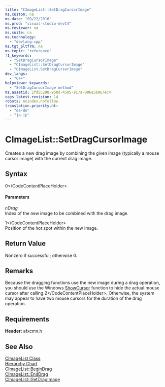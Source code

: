 ```yaml
---
title: "CImageList::SetDragCursorImage"
ms.custom: na
ms.date: "09/22/2016"
ms.prod: "visual-studio-dev14"
ms.reviewer: na
ms.suite: na
ms.technology: 
  - "devlang-cpp"
ms.tgt_pltfrm: na
ms.topic: "reference"
f1_keywords: 
  - "SetDragCursorImage"
  - "CImageList::SetDragCursorImage"
  - "CImageList.SetDragCursorImage"
dev_langs: 
  - "C++"
helpviewer_keywords: 
  - "SetDragCursorImage method"
ms.assetid: 1fd55298-950d-4505-917a-006e5b067ec4
caps.latest.revision: 14
robots: noindex,nofollow
translation.priority.ht: 
  - "de-de"
  - "ja-jp"
---
```

# CImageList::SetDragCursorImage
Creates a new drag image by combining the given image (typically a mouse cursor image) with the current drag image.  
  
## Syntax  
  
<CodeContentPlaceHolder>0\</CodeContentPlaceHolder>  
#### Parameters  
 *nDrag*  
 Index of the new image to be combined with the drag image.  
  
 <CodeContentPlaceHolder>1\</CodeContentPlaceHolder>  
 Position of the hot spot within the new image.  
  
## Return Value  
 Nonzero if successful; otherwise 0.  
  
## Remarks  
 Because the dragging functions use the new image during a drag operation, you should use the Windows [ShowCursor](http://msdn.microsoft.com/library/windows/desktop/ms648396) function to hide the actual mouse cursor after calling <CodeContentPlaceHolder>2\</CodeContentPlaceHolder>. Otherwise, the system may appear to have two mouse cursors for the duration of the drag operation.  
  
## Requirements  
 **Header:** afxcmn.h  
  
## See Also  
 [CImageList Class](../vs140/cimagelist-class.md)   
 [Hierarchy Chart](../vs140/hierarchy-chart.md)   
 [CImageList::BeginDrag](../vs140/cimagelist--begindrag.md)   
 [CImageList::EndDrag](../vs140/cimagelist--enddrag.md)   
 [CImageList::GetDragImage](../vs140/cimagelist--getdragimage.md)